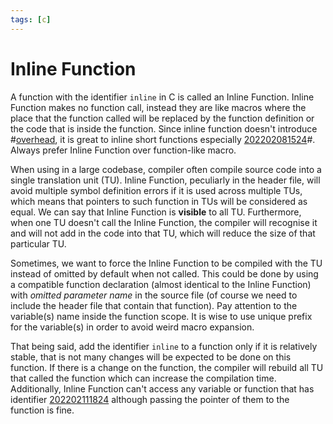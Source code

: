 ```yaml
---
tags: [c]
---
```


# Inline Function

A function with the identifier `inline` in C is called an Inline Function.
Inline Function makes no function call, instead they are like macros where the
place that the function called will be replaced by the function definition or
the code that is inside the function. Since inline function doesn't introduce
#[overhead](202203011139.md), it is great to inline short functions especially
[202202081524](202202081524.md)#. Always prefer Inline Function over function-like macro.

When using in a large codebase, compiler often compile source code into a single
translation unit (TU). Inline Function, peculiarly in the header file, will
avoid multiple symbol definition errors if it is used across multiple TUs, which
means that pointers to such function in TUs will be considered as equal. We can
say that Inline Function is **visible** to all TU. Furthermore, when one TU
doesn't call the Inline Function, the compiler will recognise it and will not
add in the code into that TU, which will reduce the size of that particular TU.

Sometimes, we want to force the Inline Function to be compiled with the TU
instead of omitted by default when not called. This could be done by using a
compatible function declaration (almost identical to the Inline Function) with
*omitted parameter name* in the source file (of course we need to include the
header file that contain that function). Pay attention to the variable(s) name
inside the function scope. It is wise to use unique prefix for the variable(s)
in order to avoid weird macro expansion.

That being said, add the identifier `inline` to a function only if it is
relatively stable, that is not many changes will be expected to be done on this
function. If there is a change on the function, the compiler will rebuild all TU
that called the function which can increase the compilation time. Additionally,
Inline Function can't access any variable or function that has identifier
[202202111824](202202111824.md) although passing the pointer of them to the function is fine.
